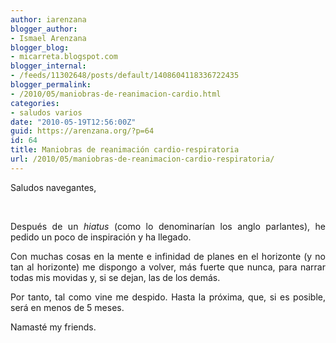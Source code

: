 ```yaml
---
author: iarenzana
blogger_author:
- Ismael Arenzana
blogger_blog:
- micarreta.blogspot.com
blogger_internal:
- /feeds/11302648/posts/default/1408604118336722435
blogger_permalink:
- /2010/05/maniobras-de-reanimacion-cardio.html
categories:
- saludos varios
date: "2010-05-19T12:56:00Z"
guid: https://arenzana.org/?p=64
id: 64
title: Maniobras de reanimación cardio-respiratoria
url: /2010/05/maniobras-de-reanimacion-cardio-respiratoria/
---
```

<p style="text-align: justify;">
  Saludos navegantes,
</p>

<p style="text-align: justify;">
   
</p>

<p style="text-align: justify;">
  Después de un <em>hiatus </em>(como lo denominarían los anglo parlantes), he pedido un poco de inspiración y ha llegado.
</p>

<p style="text-align: justify;">
  Con muchas cosas en la mente e infinidad de planes en el horizonte (y no tan al horizonte) me dispongo a volver, más fuerte que nunca, para narrar todas mis movidas y, si se dejan, las de los demás.
</p>

<p style="text-align: justify;">
  Por tanto, tal como vine me despido. Hasta la próxima, que, si es posible, será en menos de 5 meses.
</p>

<p style="text-align: justify;">
  Namasté my friends.
</p>